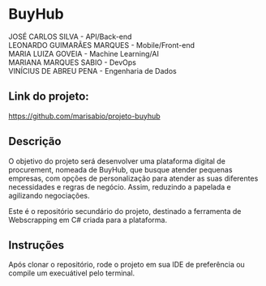 # BuyHub

JOSÉ CARLOS SILVA - API/Back-end  
LEONARDO GUIMARÃES MARQUES - Mobile/Front-end  
MARIA LUIZA GOVEIA - Machine Learning/AI  
MARIANA MARQUES SABIO - DevOps  
VINÍCIUS DE ABREU PENA - Engenharia de Dados


## Link do projeto:

https://github.com/marisabio/projeto-buyhub

## Descrição

O objetivo do projeto será desenvolver uma plataforma digital de procurement, nomeada de BuyHub, que busque atender pequenas empresas, com opções de personalização para atender as suas diferentes necessidades e regras de negócio. Assim, reduzindo a papelada e agilizando negociações.  

Este é o repositório secundário do projeto, destinado a ferramenta de Webscrapping em C# criada para a plataforma.

## Instruções

Após clonar o repositório, rode o projeto em sua IDE de preferência ou compile um execuátivel pelo terminal.

